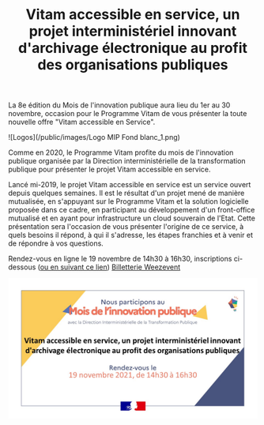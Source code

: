 ﻿---
layout: post
title: Vitam accessible en service, un projet interministériel innovant d'archivage électronique au profit des organisations publiques
---

La 8e édition du Mois de l'innovation publique aura lieu du 1er au 30 novembre, occasion pour le Programme Vitam de vous présenter la toute nouvelle offre "Vitam accessible en Service".

![Logos](/public/images/Logo MIP Fond blanc_1.png)

Comme en 2020, le Programme Vitam profite du mois de l'innovation publique organisée par la Direction interministérielle de la transformation publique pour présenter le projet Vitam accessible en service.

Lancé mi-2019, le projet Vitam accessible en service est un service ouvert depuis quelques semaines. Il est le résultat d'un projet mené de manière mutualisée, en s'appuyant sur le Programme Vitam et la solution logicielle proposée dans ce cadre, en participant au développement d'un front-office mutualisé et en ayant pour infrastructure un cloud souverain de l'Etat. 
Cette présentation sera l'occasion de vous présenter l'origine de ce service, à quels besoins il répond, à qui il s'adresse, les étapes franchies et à venir et de répondre à vos questions.

Rendez-vous en ligne le 19 novembre de 14h30 à 16h30, inscriptions ci-dessous ([ou en suivant ce lien](https://www.weezevent.com/vitam-innovation-publique))
<a title="Logiciel billetterie en ligne"
   href="https://weezevent.com/?c=sys_widget"
   class="weezevent-widget-integration"
   data-src="https://widget.weezevent.com/ticket/E765265/?code=59400&locale=fr-FR&width_auto=1&color_primary=00AEEF"
   data-width="650"
   data-height="600"
   data-id="765265"
   data-resize="1"
   data-width_auto="1"
   data-noscroll="0"
   data-use-container="yes"
   data-type="neo"
   data-nopb="1"
   target="_blank">Billetterie Weezevent</a>
<script type="text/javascript" src="https://widget.weezevent.com/weez.js"></script>

![Logos](/public/images/MIP2021_VaS.jpg)